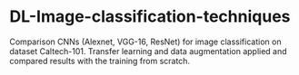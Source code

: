 # DL-Image-classification-techniques
Comparison CNNs (Alexnet, VGG-16, ResNet) for image classification on dataset Caltech-101. Transfer learning and data augmentation applied and compared results with the training from scratch.
